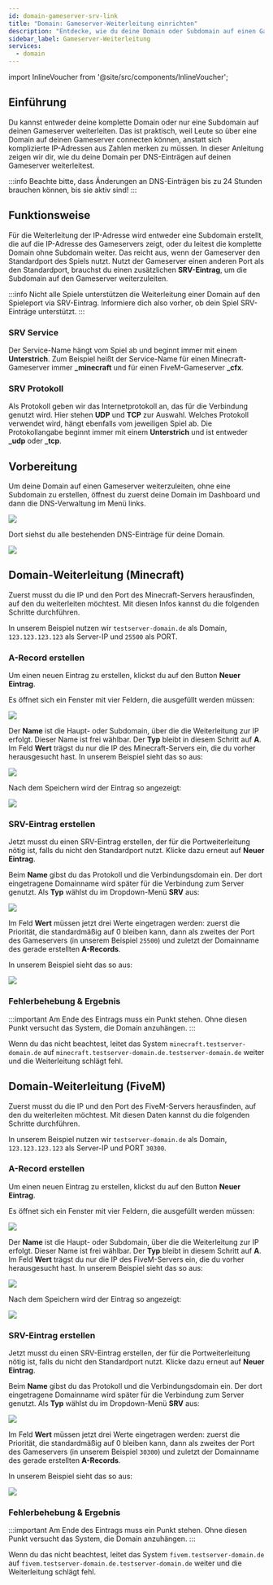 ```yaml
---
id: domain-gameserver-srv-link
title: "Domain: Gameserver-Weiterleitung einrichten"
description: "Entdecke, wie du deine Domain oder Subdomain auf einen Gameserver weiterleitest für einfachen Zugriff und bessere Verbindung → Jetzt mehr erfahren"
sidebar_label: Gameserver-Weiterleitung
services:
  - domain
---
```


import InlineVoucher from '@site/src/components/InlineVoucher';

## Einführung
Du kannst entweder deine komplette Domain oder nur eine Subdomain auf deinen Gameserver weiterleiten. Das ist praktisch, weil Leute so über eine Domain auf deinen Gameserver connecten können, anstatt sich komplizierte IP-Adressen aus Zahlen merken zu müssen. In dieser Anleitung zeigen wir dir, wie du deine Domain per DNS-Einträgen auf deinen Gameserver weiterleitest.

:::info
Beachte bitte, dass Änderungen an DNS-Einträgen bis zu 24 Stunden brauchen können, bis sie aktiv sind!
:::

## Funktionsweise

Für die Weiterleitung der IP-Adresse wird entweder eine Subdomain erstellt, die auf die IP-Adresse des Gameservers zeigt, oder du leitest die komplette Domain ohne Subdomain weiter. Das reicht aus, wenn der Gameserver den Standardport des Spiels nutzt. Nutzt der Gameserver einen anderen Port als den Standardport, brauchst du einen zusätzlichen **SRV-Eintrag**, um die Subdomain auf den Gameserver weiterzuleiten.

:::info
Nicht alle Spiele unterstützen die Weiterleitung einer Domain auf den Spieleport via SRV-Eintrag. Informiere dich also vorher, ob dein Spiel SRV-Einträge unterstützt.
:::

### SRV Service

Der Service-Name hängt vom Spiel ab und beginnt immer mit einem **Unterstrich**. Zum Beispiel heißt der Service-Name für einen Minecraft-Gameserver immer **_minecraft** und für einen FiveM-Gameserver **_cfx**.

### SRV Protokoll

Als Protokoll geben wir das Internetprotokoll an, das für die Verbindung genutzt wird. Hier stehen **UDP** und **TCP** zur Auswahl. Welches Protokoll verwendet wird, hängt ebenfalls vom jeweiligen Spiel ab. Die Protokollangabe beginnt immer mit einem **Unterstrich** und ist entweder **_udp** oder **_tcp**.

## Vorbereitung

Um deine Domain auf einen Gameserver weiterzuleiten, ohne eine Subdomain zu erstellen, öffnest du zuerst deine Domain im Dashboard und dann die DNS-Verwaltung im Menü links.

![](https://screensaver01.zap-hosting.com/index.php/s/X8q3jdigEdZrRaB/preview)

Dort siehst du alle bestehenden DNS-Einträge für deine Domain.

![](https://screensaver01.zap-hosting.com/index.php/s/zRzCnwbqYxaeSiJ/preview)

## Domain-Weiterleitung (Minecraft)

Zuerst musst du die IP und den Port des Minecraft-Servers herausfinden, auf den du weiterleiten möchtest. Mit diesen Infos kannst du die folgenden Schritte durchführen.

In unserem Beispiel nutzen wir `testserver-domain.de` als Domain, `123.123.123.123` als Server-IP und `25500` als PORT.

### A-Record erstellen

Um einen neuen Eintrag zu erstellen, klickst du auf den Button **Neuer Eintrag**.

Es öffnet sich ein Fenster mit vier Feldern, die ausgefüllt werden müssen:

![](https://screensaver01.zap-hosting.com/index.php/s/BYNiFMMwdwjEHwZ/preview)

Der **Name** ist die Haupt- oder Subdomain, über die die Weiterleitung zur IP erfolgt. Dieser Name ist frei wählbar. Der **Typ** bleibt in diesem Schritt auf **A**. Im Feld **Wert** trägst du nur die IP des Minecraft-Servers ein, die du vorher herausgesucht hast. In unserem Beispiel sieht das so aus:

![](https://screensaver01.zap-hosting.com/index.php/s/aRYpxgrySQqzton/preview)

Nach dem Speichern wird der Eintrag so angezeigt:

![](https://screensaver01.zap-hosting.com/index.php/s/eFLm8oqbo4cLtn8/preview)

### SRV-Eintrag erstellen

Jetzt musst du einen SRV-Eintrag erstellen, der für die Portweiterleitung nötig ist, falls du nicht den Standardport nutzt. Klicke dazu erneut auf **Neuer Eintrag**.

Beim **Name** gibst du das Protokoll und die Verbindungsdomain ein. Der dort eingetragene Domainname wird später für die Verbindung zum Server genutzt. Als **Typ** wählst du im Dropdown-Menü **SRV** aus:

![](https://screensaver01.zap-hosting.com/index.php/s/pH9F5kZins8wHn4/preview)

Im Feld **Wert** müssen jetzt drei Werte eingetragen werden: zuerst die Priorität, die standardmäßig auf 0 bleiben kann, dann als zweites der Port des Gameservers (in unserem Beispiel `25500`) und zuletzt der Domainname des gerade erstellten **A-Records**.

In unserem Beispiel sieht das so aus:

![](https://screensaver01.zap-hosting.com/index.php/s/Gf8kkc5srHEbC2N/preview)

### Fehlerbehebung & Ergebnis

:::important
Am Ende des Eintrags muss ein Punkt stehen. Ohne diesen Punkt versucht das System, die Domain anzuhängen.
:::

Wenn du das nicht beachtest, leitet das System `minecraft.testserver-domain.de` auf `minecraft.testserver-domain.de.testserver-domain.de` weiter und die Weiterleitung schlägt fehl.

## Domain-Weiterleitung (FiveM)

Zuerst musst du die IP und den Port des FiveM-Servers herausfinden, auf den du weiterleiten möchtest. Mit diesen Daten kannst du die folgenden Schritte durchführen.

In unserem Beispiel nutzen wir `testserver-domain.de` als Domain, `123.123.123.123` als Server-IP und PORT `30300`.

### A-Record erstellen

Um einen neuen Eintrag zu erstellen, klickst du auf den Button **Neuer Eintrag**.

Es öffnet sich ein Fenster mit vier Feldern, die ausgefüllt werden müssen:

![](https://screensaver01.zap-hosting.com/index.php/s/FigmCXEc3eJYz78/preview)

Der **Name** ist die Haupt- oder Subdomain, über die die Weiterleitung zur IP erfolgt. Dieser Name ist frei wählbar. Der **Typ** bleibt in diesem Schritt auf **A**. Im Feld **Wert** trägst du nur die IP des FiveM-Servers ein, die du vorher herausgesucht hast. In unserem Beispiel sieht das so aus:

![](https://screensaver01.zap-hosting.com/index.php/s/7dBKaJ4xomTiS9C/preview)

Nach dem Speichern wird der Eintrag so angezeigt:

![](https://screensaver01.zap-hosting.com/index.php/s/5DppfyXsADTT85t/preview)

### SRV-Eintrag erstellen

Jetzt musst du einen SRV-Eintrag erstellen, der für die Portweiterleitung nötig ist, falls du nicht den Standardport nutzt. Klicke dazu erneut auf **Neuer Eintrag**.

Beim **Name** gibst du das Protokoll und die Verbindungsdomain ein. Der dort eingetragene Domainname wird später für die Verbindung zum Server genutzt. Als **Typ** wählst du im Dropdown-Menü **SRV** aus:

![](https://screensaver01.zap-hosting.com/index.php/s/Yab6ksJNJFTLAeB/preview)

Im Feld **Wert** müssen jetzt drei Werte eingetragen werden: zuerst die Priorität, die standardmäßig auf 0 bleiben kann, dann als zweites der Port des Gameservers (in unserem Beispiel `30300`) und zuletzt der Domainname des gerade erstellten **A-Records**.

In unserem Beispiel sieht das so aus:

![](https://screensaver01.zap-hosting.com/index.php/s/te4LJ3yKRpTSi5W/preview)

### Fehlerbehebung & Ergebnis

:::important
Am Ende des Eintrags muss ein Punkt stehen. Ohne diesen Punkt versucht das System, die Domain anzuhängen.
:::

Wenn du das nicht beachtest, leitet das System `fivem.testserver-domain.de` auf `fivem.testserver-domain.de.testserver-domain.de` weiter und die Weiterleitung schlägt fehl.

<InlineVoucher />